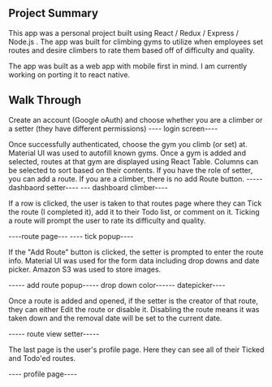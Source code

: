 
## Project Summary

This app was a personal project built using React / Redux / Express / Node.js . The app was built for climbing gyms to utilize when employees set routes and desire climbers to rate them based off of difficulty and quality.

The app was built as a web app with mobile first in mind. I am currently working on porting it to react native.

## Walk Through

Create an account (Google oAuth) and choose whether you are a climber or a setter (they have different permissions)
---- login screen----

Once successfully authenticated, choose the gym you climb (or set) at. Material UI was used to autofill known gyms. Once a gym is added and selected, routes at that gym are displayed using React Table. Columns can be selected to sort based on their contents. If you have the role of setter, you can add a route. If you are a climber, there is no add Route button. 
-----dashbaord setter---- --- dashboard climber----


If a row is clicked, the user is taken to that routes page where they can Tick the route (I completed it),  add it to their Todo list, or comment on it. Ticking a route will prompt the user to rate its difficulty and quality.

----route page--- ---- tick popup----

If the "Add Route" button is clicked, the setter is prompted to enter the route info. Material UI was used for the form data including drop downs and date picker. Amazon S3 was used to store images.

----- add route popup----- drop down color------ datepicker----

Once a route is added and opened, if the setter is the creator of that route, they can either Edit the route or disable it. Disabling the route means it was taken down and the removal date will be set to the current date.

----- route view setter-----

The last page is the user's profile page. Here they can see all of their Ticked and Todo'ed routes.

---- profile page----



